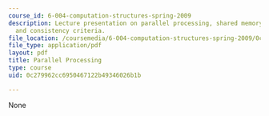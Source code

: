 ```yaml
---
course_id: 6-004-computation-structures-spring-2009
description: Lecture presentation on parallel processing, shared memory, cache coherence,
  and consistency criteria.
file_location: /coursemedia/6-004-computation-structures-spring-2009/0c279962cc6950467122b49346026b1b_MIT6_004s09_lec24.pdf
file_type: application/pdf
layout: pdf
title: Parallel Processing
type: course
uid: 0c279962cc6950467122b49346026b1b

---
```

None